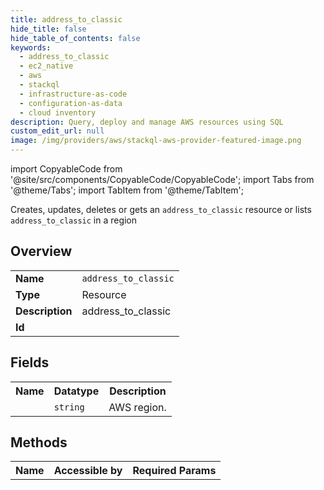 ```yaml
---
title: address_to_classic
hide_title: false
hide_table_of_contents: false
keywords:
  - address_to_classic
  - ec2_native
  - aws
  - stackql
  - infrastructure-as-code
  - configuration-as-data
  - cloud inventory
description: Query, deploy and manage AWS resources using SQL
custom_edit_url: null
image: /img/providers/aws/stackql-aws-provider-featured-image.png
---
```


import CopyableCode from '@site/src/components/CopyableCode/CopyableCode';
import Tabs from '@theme/Tabs';
import TabItem from '@theme/TabItem';

Creates, updates, deletes or gets an <code>address_to_classic</code> resource or lists <code>address_to_classic</code> in a region

## Overview
<table><tbody>
<tr><td><b>Name</b></td><td><code>address_to_classic</code></td></tr>
<tr><td><b>Type</b></td><td>Resource</td></tr>
<tr><td><b>Description</b></td><td>address_to_classic</td></tr>
<tr><td><b>Id</b></td><td><CopyableCode code="aws.ec2_native.address_to_classic" /></td></tr>
</tbody></table>

## Fields
<table><tbody><tr><th>Name</th><th>Datatype</th><th>Description</th></tr><tr><td><CopyableCode code="region" /></td><td><code>string</code></td><td>AWS region.</td></tr>
</tbody></table>

## Methods

<table><tbody>
  <tr>
    <th>Name</th>
    <th>Accessible by</th>
    <th>Required Params</th>
  </tr>
</tbody></table>






